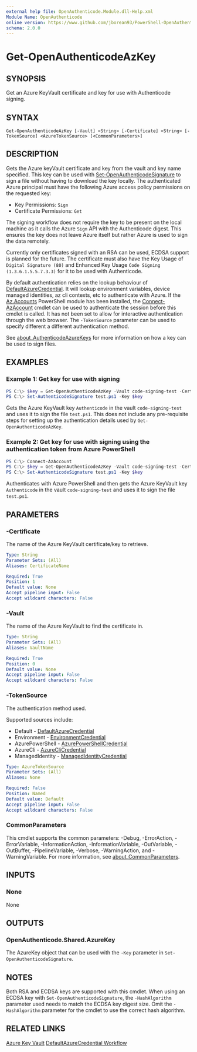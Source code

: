 ```yaml
---
external help file: OpenAuthenticode.Module.dll-Help.xml
Module Name: OpenAuthenticode
online version: https://www.github.com/jborean93/PowerShell-OpenAuthenticode/blob/main/docs/en-US/Get-OpenAuthenticodeAzKey.md
schema: 2.0.0
---
```


# Get-OpenAuthenticodeAzKey

## SYNOPSIS
Get an Azure KeyVault certificate and key for use with Authenticode signing.

## SYNTAX

```
Get-OpenAuthenticodeAzKey [-Vault] <String> [-Certificate] <String> [-TokenSource] <AzureTokenSource> [<CommonParameters>]
```

## DESCRIPTION
Gets the Azure keyVault certificate and key from the vault and key name specified.
This key can be used with [Set-OpenAuthenticodeSignature](./Set-OpenAuthenticodeSignature.md) to sign a file without having to download the key locally.
The authenticated Azure principal must have the following Azure access policy permissions on the requested key:

* Key Permissions: `Sign`
* Certificate Permissions: `Get`

The signing workflow does not require the key to be present on the local machine as it calls the Azure `Sign` API with the Authenticode digest.
This ensures the key does not leave Azure itself but rather Azure is used to sign the data remotely.

Currently only certificates signed with an RSA can be used, ECDSA support is planned for the future.
The certificate must also have the Key Usage of `Digital Signature (80)` and Enhanced Key Usage `Code Signing (1.3.6.1.5.5.7.3.3)` for it to be used with Authenticode.

By default authentication relies on the lookup behaviour of [DefaultAzureCredential](https://learn.microsoft.com/en-us/dotnet/api/overview/azure/identity-readme?view=azure-dotnet).
It will lookup environment variables, device managed identities, az cli contexts, etc to authenticate with Azure.
If the [Az.Accounts](https://www.powershellgallery.com/packages/Az.Accounts/) PowerShell module has been installed, the [Connect-AzAccount](https://learn.microsoft.com/en-us/powershell/module/az.accounts/connect-azaccount?view=azps-10.2.0) cmdlet can be used to authenticate the session before this cmdlet is called.
It has not been set to allow for interactive authentication through the web browser.
The `-TokenSource` parameter can be used to specify different a different authentication method.

See [about_AuthenticodeAzureKeys](./about_AuthenticodeAzureKeys.md) for more information on how a key can be used to sign files.

## EXAMPLES

### Example 1: Get key for use with signing
```powershell
PS C:\> $key = Get-OpenAuthenticodeAzKey -Vault code-signing-test -Certificate Authenticode
PS C:\> Set-AuthenticodeSignature test.ps1 -Key $key
```

Gets the Azure KeyVault key `Authenticode` in the vault `code-signing-test` and uses it to sign the file `test.ps1`.
This does not include any pre-requisite steps for setting up the authentication details used by `Get-OpenAuthenticodeAzKey`.

### Example 2: Get key for use with signing using the authentication token from Azure PowerShell
```powershell
PS C:\> Connect-AzAccount
PS C:\> $key = Get-OpenAuthenticodeAzKey -Vault code-signing-test -Certificate Authenticode -AuthenticationMethod AzurePowerShell
PS C:\> Set-AuthenticodeSignature test.ps1 -Key $key
```

Authenticates with Azure PowerShell and then gets the Azure KeyVault key `Authenticode` in the vault `code-signing-test` and uses it to sign the file `test.ps1`.

## PARAMETERS

### -Certificate
The name of the Azure KeyVault certificate/key to retrieve.

```yaml
Type: String
Parameter Sets: (All)
Aliases: CertificateName

Required: True
Position: 1
Default value: None
Accept pipeline input: False
Accept wildcard characters: False
```

### -Vault
The name of the Azure KeyVault to find the certificate in.

```yaml
Type: String
Parameter Sets: (All)
Aliases: VaultName

Required: True
Position: 0
Default value: None
Accept pipeline input: False
Accept wildcard characters: False
```

### -TokenSource
The authentication method used.

Supported sources include:
* Default - [DefaultAzureCredential](https://learn.microsoft.com/en-us/dotnet/api/azure.identity.defaultazurecredential?view=azure-dotnet)
* Environment - [EnvironmentCredential](https://learn.microsoft.com/en-us/dotnet/api/azure.identity.environmentcredential?view=azure-dotnet)
* AzurePowerShell - [AzurePowerShellCredential](https://learn.microsoft.com/en-us/dotnet/api/azure.identity.azurepowershellcredential?view=azure-dotnet)
* AzureCli - [AzureCliCredential](https://learn.microsoft.com/en-us/dotnet/api/azure.identity.azureclicredential?view=azure-dotnet)
* ManagedIdentity - [ManagedIdentityCredential](https://learn.microsoft.com/en-us/dotnet/api/azure.identity.managedidentitycredential?view=azure-dotnet)

```yaml
Type: AzureTokenSource
Parameter Sets: (All)
Aliases: None

Required: False
Position: Named
Default value: Default
Accept pipeline input: False
Accept wildcard characters: False
```

### CommonParameters
This cmdlet supports the common parameters: -Debug, -ErrorAction, -ErrorVariable, -InformationAction, -InformationVariable, -OutVariable, -OutBuffer, -PipelineVariable, -Verbose, -WarningAction, and -WarningVariable. For more information, see [about_CommonParameters](http://go.microsoft.com/fwlink/?LinkID=113216).

## INPUTS

### None
None

## OUTPUTS

### OpenAuthenticode.Shared.AzureKey
The AzureKey object that can be used with the `-Key` parameter in `Set-OpenAuthenticodeSignature`.

## NOTES
Both RSA and ECDSA keys are supported with this cmdlet.
When using an ECDSA key with `Set-OpenAuthenticodeSignature`, the `-HashAlgorithm` parameter used needs to match the ECDSA key digest size.
Omit the `-HashAlgorithm` parameter for the cmdlet to use the correct hash algorithm.

## RELATED LINKS

[Azure Key Vault](https://azure.microsoft.com/en-au/products/key-vault/)
[DefaultAzureCredential Workflow](https://learn.microsoft.com/en-us/dotnet/api/overview/azure/identity-readme?view=azure-dotnet)

